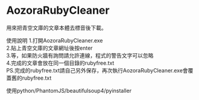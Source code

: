 # AozoraRubyCleaner

用來把青空文庫的文章本體去標音後下載。

使用說明
1.打開AozoraRubyCleaner.exe  
2.貼上青空文庫的文章網址後按enter  
3.等，如果防火牆有詢問請允許連線，程式的警告文字可以忽略  
4.完成的文章會放在同一個目錄的rubyfree.txt  
PS.完成的rubyfree.txt請自己另外保存，再次執行AozoraRubyCleaner.exe會覆蓋舊的rubyfree.txt  

使用python/PhantomJS/beautifulsoup4/pyinstaller
